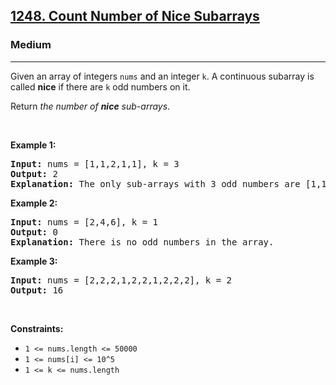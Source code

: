 <h2><a href="https://leetcode.com/problems/count-number-of-nice-subarrays/">1248. Count Number of Nice Subarrays</a></h2><h3>Medium</h3><hr><div style="user-select: auto;"><p style="user-select: auto;">Given an array of integers <code style="user-select: auto;">nums</code> and an integer <code style="user-select: auto;">k</code>. A continuous subarray is called <strong style="user-select: auto;">nice</strong> if there are <code style="user-select: auto;">k</code> odd numbers on it.</p>

<p style="user-select: auto;">Return <em style="user-select: auto;">the number of <strong style="user-select: auto;">nice</strong> sub-arrays</em>.</p>

<p style="user-select: auto;">&nbsp;</p>
<p style="user-select: auto;"><strong style="user-select: auto;">Example 1:</strong></p>

<pre style="user-select: auto;"><strong style="user-select: auto;">Input:</strong> nums = [1,1,2,1,1], k = 3
<strong style="user-select: auto;">Output:</strong> 2
<strong style="user-select: auto;">Explanation:</strong> The only sub-arrays with 3 odd numbers are [1,1,2,1] and [1,2,1,1].
</pre>

<p style="user-select: auto;"><strong style="user-select: auto;">Example 2:</strong></p>

<pre style="user-select: auto;"><strong style="user-select: auto;">Input:</strong> nums = [2,4,6], k = 1
<strong style="user-select: auto;">Output:</strong> 0
<strong style="user-select: auto;">Explanation:</strong> There is no odd numbers in the array.
</pre>

<p style="user-select: auto;"><strong style="user-select: auto;">Example 3:</strong></p>

<pre style="user-select: auto;"><strong style="user-select: auto;">Input:</strong> nums = [2,2,2,1,2,2,1,2,2,2], k = 2
<strong style="user-select: auto;">Output:</strong> 16
</pre>

<p style="user-select: auto;">&nbsp;</p>
<p style="user-select: auto;"><strong style="user-select: auto;">Constraints:</strong></p>

<ul style="user-select: auto;">
	<li style="user-select: auto;"><code style="user-select: auto;">1 &lt;= nums.length &lt;= 50000</code></li>
	<li style="user-select: auto;"><code style="user-select: auto;">1 &lt;= nums[i] &lt;= 10^5</code></li>
	<li style="user-select: auto;"><code style="user-select: auto;">1 &lt;= k &lt;= nums.length</code></li>
</ul></div>